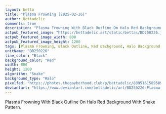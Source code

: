 ```yaml
---
layout: betta
title: "Plasma Frowning (2025-02-26)"
author: Bettadelic
comments: true
description: "Plasma Frowning With Black Outline On Halo Red Background With Snake Pattern."
actpub_featured_image: "https://bettadelic.art/static/bettas/BD250226.jpg"
actpub_featured_image_width: 800
actpub_featured_image_height: 1200
tags: [Plasma Frowning, Black Outline, Red Background, Halo Background Pattern, Snake Pattern, February 2025]
unitName: "BD250226"
line_color: "Black"
background_color: "Red"
width: 800
height: 1200
algorithm: "Snake"
background_type: "Halo"
pixelfed: "https://photos.thegayborhood.club/p/bettadelic/800516158958941546"
deviantart: "https://www.deviantart.com/bettadelic/art/BD250226-Plasma-Frowning-2025-02-26-1164486085"
---
```


Plasma Frowning With Black Outline On Halo Red Background With Snake Pattern.
